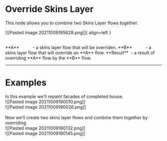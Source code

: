 # **Override Skins Layer**
This node allows you to combine two Skins Layer flows together.  

![[Pasted image 20211009185628.png]]{ align=left }

<br />
**A** &nbsp; &nbsp; &nbsp; &nbsp; &nbsp;  - a skins layer flow that will be overriden.  
**B** &nbsp; &nbsp; &nbsp; &nbsp; &nbsp; - a skins layer flow that will override an **A** flow.   
**Result**  &nbsp;- a result of overriding **A** flow by the **B** flow.  
<br />

--------

# Examples
In this example we'll repaint facades of completed house.  
![[Pasted image 20211009190010.png]]  
![[Pasted image 20211009190026.png]]  
<br />
Now we'll create two skins layer flows and combine them together by overriding  
![[Pasted image 20211009190132.png]]  
![[Pasted image 20211009190145.png]]  